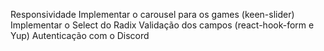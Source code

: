 Responsividade
Implementar o carousel para os games (keen-slider)
Implementar o Select do Radix
Validação dos campos (react-hook-form e Yup)
Autenticação com o Discord

